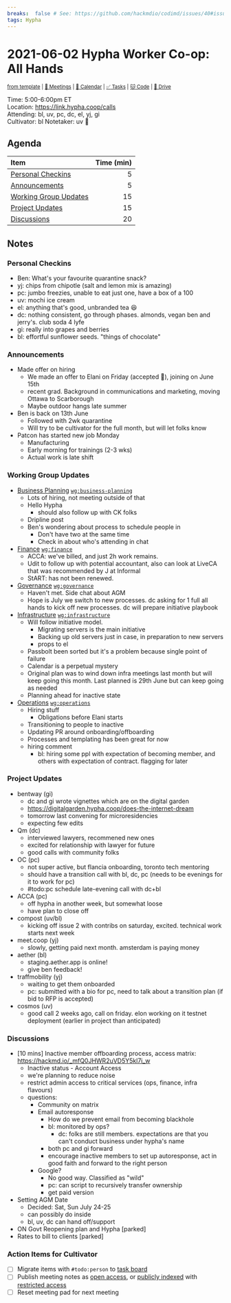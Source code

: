 ```yaml
---
breaks:  false # See: https://github.com/hackmdio/codimd/issues/40#issuecomment-172927690
tags: Hypha
---
```

# 2021-06-02 Hypha Worker Co-op: All Hands

<sup>[from template][template] | [:notebook: Meetings][meetings] | [:date: Calendar][calendar] | [:white_check_mark: Tasks][tasks] | [:cat: Code][gh] | [:open_file_folder: Drive][drive]</sup>

Time:       5:00-6:00pm ET  
Location:   https://link.hypha.coop/calls  
Attending:  bl, uv, pc, dc, el, yj, gi  
Cultivator: bl
Notetaker: uv :raising_hand:

## Agenda

| Item                                            | Time (min) |
|:------------------------------------------------|-----------:|
| [Personal Checkins](#Personal-Checkins)         |          5 |
| [Announcements](#Announcements)                 |          5 |
| [Working Group Updates](#Working-Group-Updates) |         15 |
| [Project Updates](#Project-Updates)             |         15 |
| [Discussions](#Discussions)                     |         20 |

## Notes

### Personal Checkins

- Ben: What's your favourite quarantine snack?
- yj: chips from chipotle (salt and lemon mix is amazing)
- pc: jumbo freezies, unable to eat just one, have a box of a 100
- uv: mochi ice cream
- el: anything that's good, unbranded tea :laughing: 
- dc: nothing consistent, go through phases. almonds, vegan ben and jerry's. club soda 4 lyfe
- gi: really into grapes and berries
- bl: effortful sunflower seeds. "things of chocolate"

### Announcements

- Made offer on hiring
    - We made an offer to Elani on Friday (accepted :tada:), joining on June 15th
    - recent grad. Background in communications and marketing, moving Ottawa to Scarborough
    - Maybe outdoor hangs late summer
- Ben is back on 13th June
    - Followed with 2wk quarantine
    - Will try to be cultivator for the full month, but will let folks know
- Patcon has started new job Monday
    - Manufacturing
    - Early morning for trainings (2-3 wks)
    - Actual work is late shift

### Working Group Updates

- [Business Planning][biz-wg] [`wg:business-planning`][l-biz]
    - Lots of hiring, not meeting outside of that
    - Hello Hypha
        - should also follow up with CK folks
    - Dripline post
    - Ben's wondering about process to schedule people in
        - Don't have two at the same time
        - Check in about who's attending in chat
- [Finance][fin-wg] [`wg:finance`][l-fin]
    - ACCA: we've billed, and just 2h work remains.
    - Udit to follow up with potential accountant, also can look at LiveCA that was recommended by J at Informal
    - StART: has not been renewed.
- [Governance][gov-wg] [`wg:governance`][l-gov]
    - Haven't met. Side chat about AGM
    - Hope is July we switch to new processes. dc asking for 1 full all hands to kick off new processes. dc will prepare initiative playbook
- [Infrastructure][inf-wg] [`wg:infrastructure`][l-inf]
    - Will follow initiative model.
        - Migrating servers is the main initiative
        - Backing up old servers just in case, in preparation to new servers
        - props to el
    - Passbolt been sorted but it's a problem because single point of failure
    - Calendar is a perpetual mystery
    - Original plan was to wind down infra meetings last month but will keep going this month. Last planned is 29th June but can keep going as needed
    - Planning ahead for inactive state
- [Operations][ops-wg] [`wg:operations`][l-ops]
    - Hiring stuff
        - Obligations before Elani starts
    - Transitioning to people to inactive
    - Updating PR around onboarding/offboarding
    - Processes and templating has been great for now
    - hiring comment
        - bl: hiring some ppl with expectation of becoming member, and others with expectation of contract. flagging for later

### Project Updates

- bentway (gi)
    - dc and gi wrote vignettes which are on the digital garden
    - https://digitalgarden.hypha.coop/does-the-internet-dream
    - tomorrow last convening for microresidencies
    - expecting few edits
- Qm (dc)
    - interviewed lawyers, recommened new ones
    - excited for relationship with lawyer for future
    - good calls with community folks
- OC (pc)
    - not super active, but flancia onboarding, toronto tech mentoring
    - should have a transition call with bl, dc, pc (needs to be evenings for it to work for pc)
    - #todo:pc schedule late-evening call with dc+bl
- ACCA (pc)
    - off hypha in another week, but somewhat loose
    - have plan to close off
- compost (uv/bl)
    - kicking off issue 2 with contribs on saturday, excited. technical work starts next week
- meet.coop (yj)
    - slowly, getting paid next month. amsterdam is paying money
- aether (bl)
    - staging.aether.app is online!
    - give ben feedback!
- traffmobility (yj)
    - waiting to get them onboarded
    - pc: submitted with a bio for pc, need to talk about a transition plan (if bid to RFP is accepted)
- cosmos (uv)
    - good call 2 weeks ago, call on friday. elon working on it testnet deployment (earlier in project than anticipated)

### Discussions

- [10 mins] Inactive member offboarding process, access matrix: https://hackmd.io/_mfQ0JHWR2uVD5Y5kl7i_w
    - Inactive status - Account Access
    - we're planning to reduce noise
    - restrict admin access to critical services (ops, finance, infra flavours)
    - questions:
        - Community on matrix
        - Email autoresponse
            - How do we prevent email from becoming blackhole
            - bl: monitored by ops?
                - dc: folks are still members. expectations are that you can't conduct business under hypha's name
            - both pc and gi forward
            - encourage inactive members to set up autoresponse, act in good faith and forward to the right person
        - Google?
            - No good way. Classified as "wild"
            - pc: can script to recursively transfer ownership
            - get paid version
- Setting AGM Date
    - Decided: Sat, Sun July 24-25
    - can possibly do inside
    - bl, uv, dc can hand off/support
- ON Govt Reopening plan and Hypha [parked]
- Rates to bill to clients [parked]

### Action Items for Cultivator

- [ ] Migrate items with `#todo:person` to [task board][tasks]
- [ ] Publish meeting notes as [open access][public], or [publicly indexed][index] with [restricted access][private]
- [ ] Reset meeting pad for next meeting

<!-- Links: Important -->
[template]: https://link.hypha.coop/template
[meetings]: https://link.hypha.coop/meetings
[calendar]: https://link.hypha.coop/calendar
[tasks]:    https://link.hypha.coop/tasks
[gh]:       https://link.hypha.coop/gh
[drive]:    https://link.hypha.coop/drive

<!-- Links: Labels -->
[l-pri-hi]: https://github.com/orgs/hyphacoop/projects/2?card_filter_query=label:[priority-★★★]
[l-pri-md]: https://github.com/orgs/hyphacoop/projects/2?card_filter_query=label:[priority-★★☆]
[l-pri-lo]: https://github.com/orgs/hyphacoop/projects/2?card_filter_query=label:[priority-★☆☆]
[l-pri-none]: https://github.com/orgs/hyphacoop/projects/2?card_filter_query=-label:[priority-★☆☆]+-label:[priority-★★☆]+-label:[priority-★★★]
[l-biz]: https://github.com/orgs/hyphacoop/projects/2?card_filter_query=label:"wg:business-planning"
[l-fin]: https://github.com/orgs/hyphacoop/projects/2?card_filter_query=label:"wg:finance"
[l-gov]: https://github.com/orgs/hyphacoop/projects/2?card_filter_query=label:"wg:governance
[l-inf]: https://github.com/orgs/hyphacoop/projects/2?card_filter_query=label:"wg:infrastructure"
[l-ops]: https://github.com/orgs/hyphacoop/projects/2?card_filter_query=label:"wg:operations"
[l-none]: https://github.com/orgs/hyphacoop/projects/2?card_filter_query=-label:wg:operations+-label:wg:infrastructure+-label:wg:finance+-label:wg:governance+-label:wg:business-planning

<!-- Links: Working Groups -->
[biz-wg]: https://link.hypha.coop/biz-wg
[fin-wg]: https://link.hypha.coop/fin-wg
[gov-wg]: https://link.hypha.coop/gov-wg
[inf-wg]: https://link.hypha.coop/inf-wg
[ops-wg]: https://link.hypha.coop/ops-wg

<!-- Links: Archive -->
[public]:   https://github.com/hyphacoop/organizing/new/master?filename=_posts/meeting-notes/2021-MM-DD-all-hands.md
[index]:    https://github.com/hyphacoop/organizing/new/master?filename=_posts/private/meeting-notes/2021-MM-DD-all-hands.md&value=Empty%20file%20for%20public%20indexing%20of%20access-restricted%20file.
[private]:  https://github.com/hyphacoop/organizing-private/new/master?filename=meeting-notes/2021-MM-DD-all-hands.md
